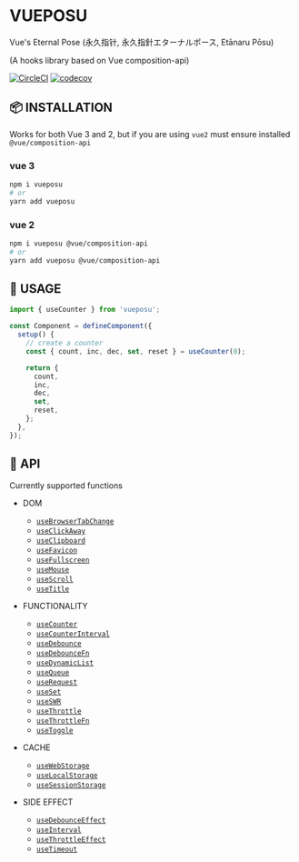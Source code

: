 <p align="center">

# VUEPOSU

Vue's Eternal Pose (永久指针, 永久指針エターナルポース, Etānaru Pōsu)

(A hooks library based on Vue composition-api)

[![CircleCI](https://circleci.com/gh/Awesome-Creators/vueposu/tree/develop.svg?style=svg&circle-token=74859479154a741060b1bd036508b21782ae7424)](https://app.circleci.com/pipelines/github/Awesome-Creators/vueposu?branch=develop) [![codecov](https://codecov.io/gh/Awesome-Creators/vueposu/branch/develop/graph/badge.svg?token=FA4WQGNR20)](https://codecov.io/gh/Awesome-Creators/vueposu)

</p>

## 📦 INSTALLATION

Works for both Vue 3 and 2, but if you are using `vue2` must ensure installed `@vue/composition-api`

### vue 3

```bash
npm i vueposu
# or
yarn add vueposu
```

### vue 2

```bash
npm i vueposu @vue/composition-api
# or
yarn add vueposu @vue/composition-api
```

## 🍳 USAGE

```ts
import { useCounter } from 'vueposu';

const Component = defineComponent({
  setup() {
    // create a counter
    const { count, inc, dec, set, reset } = useCounter(0);

    return {
      count,
      inc,
      dec,
      set,
      reset,
    };
  },
});
```

## 🚀 API

Currently supported functions

- DOM

  <!-- - [`useAudio`](https://vueposu.now.sh/useAudio.html) -->

  - [`useBrowserTabChange`](https://vueposu.now.sh/useBrowserTabChange.html)
  - [`useClickAway`](https://vueposu.now.sh/useClickAway.html)
  - [`useClipboard`](https://vueposu.now.sh/useClipboard.html)
  - [`useFavicon`](https://vueposu.now.sh/useFavicon.html)
  - [`useFullscreen`](https://vueposu.now.sh/useFullscreen.html)
  - [`useMouse`](https://vueposu.now.sh/useMouse.html)
  - [`useScroll`](https://vueposu.now.sh/useScroll.html)
  <!-- - [`useScrollTo`](https://vueposu.now.sh/useScrollTo.html) -->
  - [`useTitle`](https://vueposu.now.sh/useTitle.html)

- FUNCTIONALITY

  <!-- - [`useCalculator`](https://vueposu.now.sh/useCalculator.html) -->

  - [`useCounter`](https://vueposu.now.sh/useCounter.html)
  - [`useCounterInterval`](https://vueposu.now.sh/useCounterInterval.html)
  - [`useDebounce`](https://vueposu.now.sh/useDebounce.html)
  - [`useDebounceFn`](https://vueposu.now.sh/useDebounceFn.html)
  - [`useDynamicList`](https://vueposu.now.sh/useDynamicList.html)
  <!-- - [`useEventEmitter`](https://vueposu.now.sh/useEventEmitter.html) -->
  - [`useQueue`](https://vueposu.now.sh/useQueue.html)
  <!-- - [`useRaf`](https://vueposu.now.sh/useRaf.html) -->
  - [`useRequest`](https://vueposu.now.sh/useRequest.html)
  - [`useSet`](https://vueposu.now.sh/useSet.html)
  - [`useSWR`](https://vueposu.now.sh/useSWR.html)
  - [`useThrottle`](https://vueposu.now.sh/useThrottle.html)
  - [`useThrottleFn`](https://vueposu.now.sh/useThrottleFn.html)
  - [`useToggle`](https://vueposu.now.sh/useToggle.html)
  <!-- - [`useTrace`](https://vueposu.now.sh/useTrace.html) -->

- CACHE

  <!-- - [`useCookie`](https://vueposu.now.sh/useCookie.html) -->

  - [`useWebStorage`](https://vueposu.now.sh/useWebStorage.html)
  - [`useLocalStorage`](https://vueposu.now.sh/useLocalStorage.html)
  - [`useSessionStorage`](https://vueposu.now.sh/useSessionStorage.html)

- SIDE EFFECT

  - [`useDebounceEffect`](https://vueposu.now.sh/useDebounceEffect.html)
  - [`useInterval`](https://vueposu.now.sh/useInterval.html)
  - [`useThrottleEffect`](https://vueposu.now.sh/useThrottleEffect.html)
  - [`useTimeout`](https://vueposu.now.sh/useTimeout.html)
